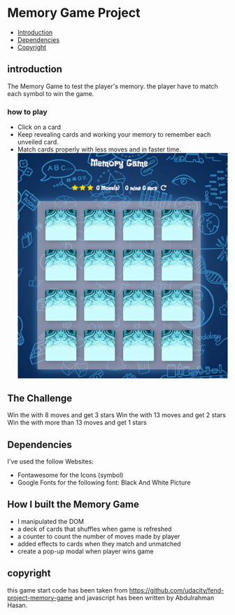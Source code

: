 # Memory Game Project
* [Introduction](#introduction)
* [Dependencies](#Dependencies)
* [Copyright](#copyright)


## introduction
The Memory Game to test the player's memory. the player have to match each symbol to win the game.

### how to play
* Click on a card
* Keep revealing cards and working your memory to remember each unveiled card.
* Match cards properly with less moves and in faster time.
![MemoryGame](img/MemoryGame.png)

## The Challenge
Win the with 8 moves and get 3 stars
Win the with 13 moves and get 2 stars
Win the with more than 13 moves and get 1 stars

## Dependencies
 I've used the follow Websites:
* Fontawesome for the Icons (symbol)
* Google Fonts for the following font: Black And White Picture

## How I built the Memory Game
* I manipulated the DOM
* a deck of cards that shuffles when game is refreshed
* a counter to count the number of moves made by player
* added effects to cards when they match and unmatched
* create a pop-up modal when player wins game

## copyright
this game start code has been taken from https://github.com/udacity/fend-project-memory-game and javascript has been written by Abdulrahman Hasan.
